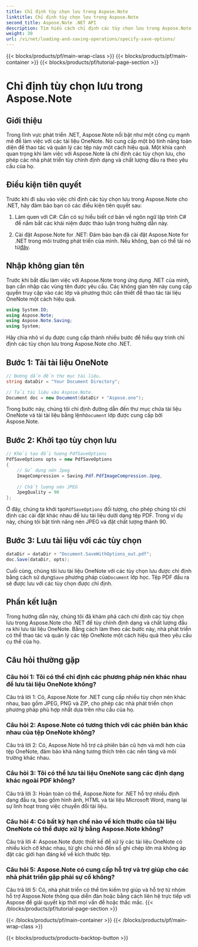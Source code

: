 ```yaml
---
title: Chỉ định tùy chọn lưu trong Aspose.Note
linktitle: Chỉ định tùy chọn lưu trong Aspose.Note
second_title: Aspose.Note .NET API
description: Tìm hiểu cách chỉ định các tùy chọn lưu trong Aspose.Note cho .NET để tùy chỉnh định dạng và chất lượng đầu ra của tài liệu OneNote.
weight: 30
url: /vi/net/loading-and-saving-operations/specify-save-options/
---
```


{{< blocks/products/pf/main-wrap-class >}}
{{< blocks/products/pf/main-container >}}
{{< blocks/products/pf/tutorial-page-section >}}

# Chỉ định tùy chọn lưu trong Aspose.Note

## Giới thiệu

Trong lĩnh vực phát triển .NET, Aspose.Note nổi bật như một công cụ mạnh mẽ để làm việc với các tài liệu OneNote. Nó cung cấp một bộ tính năng toàn diện để thao tác và quản lý các tệp này một cách hiệu quả. Một khía cạnh quan trọng khi làm việc với Aspose.Note là chỉ định các tùy chọn lưu, cho phép các nhà phát triển tùy chỉnh định dạng và chất lượng đầu ra theo yêu cầu của họ.

## Điều kiện tiên quyết

Trước khi đi sâu vào việc chỉ định các tùy chọn lưu trong Aspose.Note cho .NET, hãy đảm bảo bạn có các điều kiện tiên quyết sau:

1. Làm quen với C#: Cần có sự hiểu biết cơ bản về ngôn ngữ lập trình C# để nắm bắt các khái niệm được thảo luận trong hướng dẫn này.
   
2.  Cài đặt Aspose.Note for .NET: Đảm bảo bạn đã cài đặt Aspose.Note for .NET trong môi trường phát triển của mình. Nếu không, bạn có thể tải nó từ[đây](https://releases.aspose.com/note/net/).

## Nhập không gian tên

Trước khi bắt đầu làm việc với Aspose.Note trong ứng dụng .NET của mình, bạn cần nhập các vùng tên được yêu cầu. Các không gian tên này cung cấp quyền truy cập vào các lớp và phương thức cần thiết để thao tác tài liệu OneNote một cách hiệu quả.

```csharp
using System.IO;
using Aspose.Note;
using Aspose.Note.Saving;
using System;
```

Hãy chia nhỏ ví dụ được cung cấp thành nhiều bước để hiểu quy trình chỉ định các tùy chọn lưu trong Aspose.Note cho .NET.

## Bước 1: Tải tài liệu OneNote

```csharp
// Đường dẫn đến thư mục tài liệu.
string dataDir = "Your Document Directory";

// Tải tài liệu vào Aspose.Note.
Document doc = new Document(dataDir + "Aspose.one");
```

 Trong bước này, chúng tôi chỉ định đường dẫn đến thư mục chứa tài liệu OneNote và tải tài liệu bằng lệnh`Document` lớp được cung cấp bởi Aspose.Note.

## Bước 2: Khởi tạo tùy chọn lưu

```csharp
// Khởi tạo đối tượng PdfSaveOptions
PdfSaveOptions opts = new PdfSaveOptions
{
    // Sử dụng nén Jpeg
    ImageCompression = Saving.Pdf.PdfImageCompression.Jpeg,
    
    // Chất lượng nén JPEG
    JpegQuality = 90
};
```

 Ở đây, chúng ta khởi tạo`PdfSaveOptions` đối tượng, cho phép chúng tôi chỉ định các cài đặt khác nhau để lưu tài liệu dưới dạng tệp PDF. Trong ví dụ này, chúng tôi bật tính năng nén JPEG và đặt chất lượng thành 90.

## Bước 3: Lưu tài liệu với các tùy chọn

```csharp
dataDir = dataDir + "Document.SaveWithOptions_out.pdf";
doc.Save(dataDir, opts);
```

 Cuối cùng, chúng tôi lưu tài liệu OneNote với các tùy chọn lưu được chỉ định bằng cách sử dụng`Save` phương pháp của`Document` lớp học. Tệp PDF đầu ra sẽ được lưu với các tùy chọn được chỉ định.

## Phần kết luận

Trong hướng dẫn này, chúng tôi đã khám phá cách chỉ định các tùy chọn lưu trong Aspose.Note cho .NET để tùy chỉnh định dạng và chất lượng đầu ra khi lưu tài liệu OneNote. Bằng cách làm theo các bước này, nhà phát triển có thể thao tác và quản lý các tệp OneNote một cách hiệu quả theo yêu cầu cụ thể của họ.

## Câu hỏi thường gặp

### Câu hỏi 1: Tôi có thể chỉ định các phương pháp nén khác nhau để lưu tài liệu OneNote không?

Câu trả lời 1: Có, Aspose.Note for .NET cung cấp nhiều tùy chọn nén khác nhau, bao gồm JPEG, PNG và ZIP, cho phép các nhà phát triển chọn phương pháp phù hợp nhất dựa trên nhu cầu của họ.

### Câu hỏi 2: Aspose.Note có tương thích với các phiên bản khác nhau của tệp OneNote không?

Câu trả lời 2: Có, Aspose.Note hỗ trợ cả phiên bản cũ hơn và mới hơn của tệp OneNote, đảm bảo khả năng tương thích trên các nền tảng và môi trường khác nhau.

### Câu hỏi 3: Tôi có thể lưu tài liệu OneNote sang các định dạng khác ngoài PDF không?

Câu trả lời 3: Hoàn toàn có thể, Aspose.Note for .NET hỗ trợ nhiều định dạng đầu ra, bao gồm hình ảnh, HTML và tài liệu Microsoft Word, mang lại sự linh hoạt trong việc chuyển đổi tài liệu.

### Câu hỏi 4: Có bất kỳ hạn chế nào về kích thước của tài liệu OneNote có thể được xử lý bằng Aspose.Note không?

Câu trả lời 4: Aspose.Note được thiết kế để xử lý các tài liệu OneNote có nhiều kích cỡ khác nhau, từ ghi chú nhỏ đến sổ ghi chép lớn mà không áp đặt các giới hạn đáng kể về kích thước tệp.

### Câu hỏi 5: Aspose.Note có cung cấp hỗ trợ và trợ giúp cho các nhà phát triển gặp phải sự cố không?

Câu trả lời 5: Có, nhà phát triển có thể tìm kiếm trợ giúp và hỗ trợ từ nhóm hỗ trợ Aspose.Note thông qua diễn đàn hoặc bằng cách liên hệ trực tiếp với Aspose để giải quyết kịp thời mọi vấn đề hoặc thắc mắc.
{{< /blocks/products/pf/tutorial-page-section >}}

{{< /blocks/products/pf/main-container >}}
{{< /blocks/products/pf/main-wrap-class >}}

{{< blocks/products/products-backtop-button >}}

